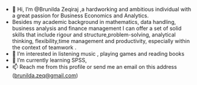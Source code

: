 - 👋 Hi, I’m @Brunilda Zeqiraj ,a hardworking and ambitious individual with a great passion for Business Economics and Analytics.
- Besides my academic background in mathematics, data handling, business analysis and finance management I can offer a set of
solid skills that include rigour and structure,problem-solving, analytical thinking, flexibility,time management and productivity,
especially within the context of teamwork .
- 👀 I’m interested in listening music , playing games and reading books 
- 🌱 I’m currently learning SPSS, 
- 📫 Reach me from this profile or send me an email on this address (brunilda.zeq@gmail.com)  

<!---
Brunilda-zeq/Brunilda-zeq is a ✨ special ✨ repository because its `README.md` (this file) appears on your GitHub profile.
You can click the Preview link to take a look at your changes.
--->
